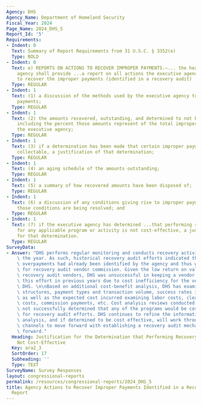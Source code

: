 ```yaml
---
Agency: DHS
Agency_Name: Department of Homeland Security
Fiscal_Year: 2024
Page_Name: 2024_DHS_5
Report_Id: '5'
Requirements:
- Indent: 0
  Text: Summary of Report Requirements from 31 U.S.C. § 3352(e)
  Type: BOLD
- Indent: 0
  Text: e) REPORTS ON ACTIONS TO RECOVER IMPROPER PAYMENTS.—... the head of the executive
    agency shall provide ...a report on all actions the executive agency is taking
    to recover the improper payments (identified in a recovery audit) ..including—
  Type: REGULAR
- Indent: 1
  Text: (1) a discussion of the methods used by the executive agency to recover improper
    payments;
  Type: REGULAR
- Indent: 1
  Text: (2) the amounts recovered, outstanding, and determined to not be collectable,
    including the percent those amounts represent of the total improper payments of
    the executive agency;
  Type: REGULAR
- Indent: 1
  Text: (3) if a determination has been made that certain improper payments are not
    collectable, a justification of that determination;
  Type: REGULAR
- Indent: 1
  Text: (4) an aging schedule of the amounts outstanding;
  Type: REGULAR
- Indent: 1
  Text: (5) a summary of how recovered amounts have been disposed of;
  Type: REGULAR
- Indent: 1
  Text: (6) a discussion of any conditions giving rise to improper payments and how
    those conditions are being resolved; and
  Type: REGULAR
- Indent: 1
  Text: (7) if the executive agency has determined ...that performing recovery audits
    for any applicable program or activity is not cost-effective, a justification
    for that determination.
  Type: REGULAR
SurveyData:
- Answer: "DHS performs regular monitoring and conducts recovery activities throughout\
    \ the year. As such, historical recovery audit efforts indicated that many identified\
    \ overpayments had already been identified by the agency and thus were not applicable\
    \ for recovery audit vendor commission. Given the low return on value for the\
    \ recovery audit vendors, DHS was unsuccessful in keeping a vendor in place for\
    \ this effort in previous years due to cost inefficiency for the vendor and for\
    \ DHS. \n\nBased on additional cost-benefit analysis, DHS has examined the program\
    \ structures, payment types and transaction volume, success rates in recoupment,\
    \ as well as the expected cost incurred examining labor costs, clearance and equipment\
    \ costs, commission payments, etc. Cost analysis reviews conducted to date have\
    \ not successfully determined that any of the programs would be cost beneficial\
    \ for recovery audit efforts. DHS continues to refine the information within the\
    \ analysis, and if determined to be cost effective, will work through procurement\
    \ channels to move forward with establishing a recovery audit mechanism going\
    \ forward."
  Heading: Justification for the Determination that Performing Recovery Audits are
    Not Cost-Effective
  Key: ara2_3
  SortOrder: 17
  Subheading: ''
  Type: TEXT
SurveyName: Survey Responses
layout: congressional-reports
permalink: /resources/congressional-reports/2024_DHS_5
title: Agency Actions to Recover Improper Payments Identified in a Recovery Audit
  Report
---
```

